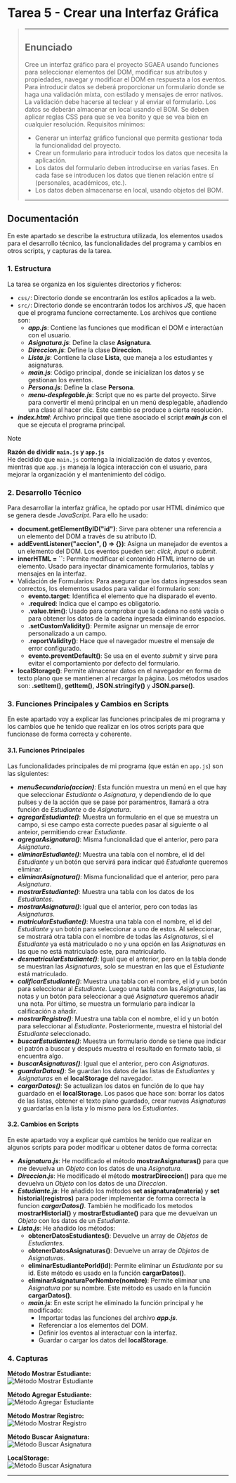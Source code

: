 # Tarea 5 - Crear una Interfaz Gráfica
> ---
> ## Enunciado
> Cree un interfaz gráfico para el proyecto SGAEA usando funciones para seleccionar elementos del DOM, modificar sus atributos y propiedades, navegar y modificar el DOM en respuesta a los eventos.
> Para introducir datos se deberá proporcionar un formulario donde se haga una validación mixta, con estilado y mensajes de error nativos. La validación debe hacerse al teclear y al enviar el formulario.
> Los datos se deberán almacenar en local usando el BOM.
> Se deben aplicar reglas CSS para que se vea bonito y que se vea bien en cualquier resolución.
> Requisitos mínimos:
> - Generar un interfaz gráfico funcional que permita gestionar toda la funcionalidad del proyecto.
> - Crear un formulario para introducir todos los datos que necesita la aplicación.
> - Los datos del formulario deben introducirse en varias fases. En cada fase se introducen los datos que tienen relación entre sí (personales, académicos, etc.).
> - Los datos deben almacenarse en local, usando objetos del BOM.
> ---

## Documentación
En este apartado se describe la estructura utilizada, los elementos usados para el desarrollo técnico, las funcionalidades del programa y cambios en otros scripts, y capturas de la tarea.

### 1. Estructura
La tarea se organiza en los siguientes directorios y ficheros:
- `css/`: Directorio donde se encontrarán  los estilos aplicados a la web.
- `src/`: Directorio donde se encontrarán todos los archivos *JS*, que hacen que el programa funcione correctamente. Los archivos que contiene son:
  - ***app.js***: Contiene las funciones que modifican el DOM e interactúan con el usuario.
  - ***Asignatura.js***: Define la clase **Asignatura**.
  - ***Direccion.js***: Define la clase **Direccion**.
  - ***Lista.js***: Contiene la clase **Lista**, que maneja a los estudiantes y asignaturas.
  - ***main.js***: Código principal, donde se inicializan  los datos y se gestionan los eventos.
  - ***Persona.js***: Define la clase **Persona**.
  - ***menu-desplegable.js***: Script que no es parte del proyecto. Sirve para convertir el menú principal en un menú desplegable, añadiendo una clase al hacer clic. Este cambio se produce a cierta resolución.
- ***index.html***: Archivo principal que tiene asociado el script ***main.js*** con el que se ejecuta el programa principal.

> [!NOTE]
> **Razón de dividir `main.js` y `app.js`** <br>
> He decidido que `main.js` contenga la inicialización de datos y eventos, mientras que `app.js` maneja la lógica interacción con el usuario, para mejorar la organización y el mantenimiento del código.

### 2. Desarrollo Técnico
Para desarrollar la interfaz gráfica, he optado por usar HTML dinámico que se genera desde *JavaScript*. Para ello he usado:
- **document.getElementByID("id")**: Sirve para obtener una referencia a un elemento  del DOM a través de su atributo ID.
- **addEventListener("accion", () => {})**: Asigna un manejador de eventos a un elemento del DOM. Los eventos pueden ser: *click*, *input* o *submit*.
- **innerHTML = ``**: Permite modificar el contenido HTML interno de un elemento. Usado para inyectar dinámicamente formularios, tablas y mensajes en la interfaz.
- Validación de Formularios: Para asegurar que los datos ingresados sean correctos, los elementos usados para validar el formulario son:
  - **evento.target**: Identifica el elemento  que ha disparado el evento.
  - **.required**: Indica que el campo es obligatorio.
  - **.value.trim()**: Usado para comprobar que la cadena no esté vacía o para obtener los datos de la cadena ingresada eliminando espacios.
  - **.setCustomValidity()**: Permite asignar un mensaje de error personalizado a un campo.
  - **.reportValidity()**: Hace que el navegador muestre el mensaje de error configurado.
  - **evento.preventDefault()**: Se usa en el evento *submit* y sirve para evitar el comportamiento por defecto del formulario.
- **localStorage()**: Permite almacenar datos en el navegador en forma de texto plano que se mantienen al recargar la página. Los métodos usados son: **.setItem()**, **getItem()**, **JSON.stringify()** y **JSON.parse()**.

### 3. Funciones Principales y Cambios en Scripts
En este apartado voy a explicar las funciones principales de mi programa y los cambios que he tenido que realizar en los otros scripts para que funcionase de forma correcta y coherente.

#### 3.1. Funciones Principales
Las funcionalidades principales de mi programa (que están en `app.js`) son las siguientes:
- ***menuSecundario(accion)***: Esta función muestra un menú en el que hay que seleccionar *Estudiante* o *Asignatura*, y dependiendo de lo que pulses y de la acción que se pase por paramentros, llamará a otra función de *Estudiante* o de *Asignatura*.
- ***agregarEstudiante()***: Muestra un formulario en el que se muestra un campo, si ese campo esta correcte puedes pasar al siguiente o al anteior, permitiendo crear *Estudiante*.
- ***agregarAsignatura()***: Misma funcionalidad que el anterior, pero para *Asignatura*.
- ***eliminarEstudiante()***: Muestra una tabla con el nombre, el id del *Estudiante* y un botón que servirá para indicar qué *Estudiante* queremos eliminar.
- ***eliminarAsignatura()***: Misma funcionalidad que el anterior, pero para *Asignatura*.
- ***mostrarEstudiante()***: Muestra una tabla con los datos de los *Estudiantes*.
- ***mostrarAsignatura()***: Igual que el anterior, pero con todas las *Asignaturas*.
- ***matricularEstudiante()***: Muestra una tabla con el nombre, el id del *Estudiante* y un botón para seleccionar a uno de estos. Al seleccionar, se mostrará otra tabla con el nombre de todas las *Asignaturas*, si el *Estudiante* ya está matriculado o no y una opción en las *Asignaturas* en las que no está matriculado este, para matricularlo.
- ***desmatricularEstudiante()***: Igual que el anterior, pero en la tabla donde se muestran las *Asignaturas*, solo se muestran en las que el *Estudiante* está matriculado.
- ***calificarEstudiante()***: Muestra una tabla con el nombre, el id y un botón para seleccionar al *Estudiante*. Luego una tabla con las *Asignaturas*, las notas y un botón para seleccionar a qué *Asignatura* queremos añadir una nota. Por último, se muestra un formulario para indicar la calificación a añadir.
- ***mostrarRegistro()***: Muestra una tabla con el nombre, el id y un botón para seleccionar al *Estudiante*. Posteriormente, muestra el historial del *Estudiante* seleccionado.
- ***buscarEstudiantes()***: Muestra un formulario donde se tiene que indicar el patrón a buscar y después muestra el resultado en formato tabla, si encuentra algo.
- ***buscarAsignaturas()***: Igual que el anterior, pero con *Asignaturas*.
- ***guardarDatos()***: Se guardan los datos de las listas de *Estudiantes* y *Asignaturas* en el **localStorage** del navegador.
- ***cargarDatos()***: Se actualizan los datos en función de lo que hay guardado en el **localStorage**. Los pasos que hace son: borrar los datos de las listas, obtener el texto plano guardado, crear nuevas *Asignaturas* y guardarlas en la lista y lo mismo para los *Estudiantes*.

#### 3.2. Cambios en Scripts
En este apartado voy a explicar qué cambios he tenido que realizar en algunos scripts para poder modificar u obtener datos de forma correcta:
- ***Asignatura.js***: He modificado el método **mostrarAsignaturas()** para que me devuelva un *Objeto* con los datos de una *Asignatura*.
- ***Direccion.js***: He modificado el método **mostrarDireccion()** para que me devuelva un *Objeto* con los datos de una *Direccion*.
- ***Estudiante.js***: He añadido los métodos **set asignatura(materia)** y **set historial(registros)** para poder implementar de forma correcta la funcion ***cargarDatos()***. También he modificado los metodos **mostrarHistorial()** y **mostrarEstudiante()** para que me devuelvan un *Objeto* con los datos de un *Estudiante*.
- ***Lista.js***: He añadido los métodos:
  - **obtenerDatosEstudiantes()**: Devuelve un array de *Objetos* de *Estudiantes*.
  - **obtenerDatosAsignaturas()**: Devuelve un array de *Objetos* de *Asignaturas*.
  - **eliminarEstudiantePorId(id)**: Permite eliminar un *Estudiante* por su id. Este método es usado en la función **cargarDatos()**.
  - **eliminarAsignaturaPorNombre(nombre)**: Permite eliminar una *Asignatura* por su nombre. Este método es usado en la función **cargarDatos()**.
  - ***main.js***: En este script he eliminado la función principal y he modificado: 
    - Importar todas las funciones del archivo ***app.js***.
    - Referenciar a los elementos del DOM.
    - Definir los eventos al interactuar con la interfaz.
    - Guardar o cargar los datos del **localStorage**.

### 4. Capturas
**Método Mostrar Estudiante:** <br>
![Método Mostrar Estudiante](../img-documentar/Tarea-5/Metodo-Mostrar-Estudiante.PNG)

**Método Agregar Estudiante:** <br>
![Método Agregar Estudiante](../img-documentar/Tarea-5/Metodo-Agregar-Estudiante.PNG)

**Método Mostrar Registro:** <br>
![Método Mostrar Registro](../img-documentar/Tarea-5/Metodo-Mostrar-Registro.PNG)

**Método Buscar Asignatura:** <br>
![Método Buscar Asignatura](../img-documentar/Tarea-5/Metodo-Buscar-Asignatura.PNG)

**LocalStorage:** <br>
![Método Buscar Asignatura](../img-documentar/Tarea-5/LocalStorage.PNG)

---
